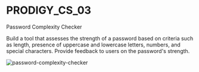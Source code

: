 # PRODIGY_CS_03

Password Complexity Checker

Build a tool that assesses the strength of a password based on criteria such as length, presence of uppercase and lowercase letters, numbers, and special characters. Provide feedback to users on the password's strength.

![password-complexity-checker](https://github.com/surajlata01/PRODIGY_CS_03/assets/112932002/34ff3b85-0498-48ce-a7e9-2f2f371c0f1f)
